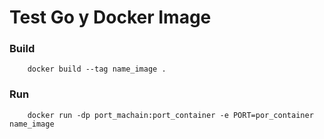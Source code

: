 # Test Go y Docker Image


### Build
~~~
    docker build --tag name_image .
~~~

### Run

~~~
    docker run -dp port_machain:port_container -e PORT=por_container name_image
~~~
